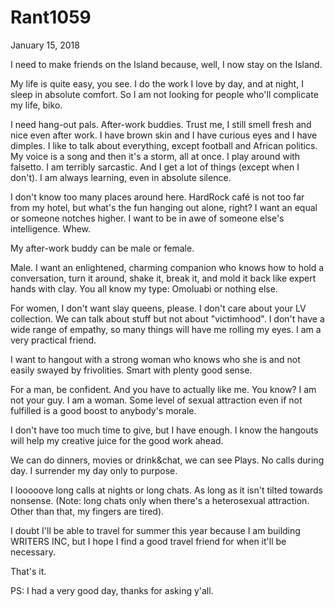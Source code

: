 # Rant1059


January 15, 2018

I need to make friends on the Island because, well, I now stay on the Island. 

My life is quite easy, you see. I do the work I love by day, and at night, I sleep in absolute comfort. So I am not looking for people who'll complicate my life, biko. 

I need hang-out pals. After-work buddies. Trust me, I still smell fresh and nice even after work. I have brown skin and I have curious eyes and I have dimples. I like to talk about everything, except football and African politics. My voice is a song and then it's a storm, all at once. I play around with falsetto. I am terribly sarcastic. And I get a lot of things (except when I don't). I am always learning, even in absolute silence.

I don't know too many places around here. HardRock café is not too far from my hotel, but what's the fun hanging out alone, right? I want an equal or someone notches higher. I want to be in awe of someone else's intelligence. Whew.

My after-work buddy can be male or female. 

Male. 
I want an enlightened, charming companion who knows how to hold a conversation, turn it around, shake it, break it, and mold it back like expert hands with clay. 
You all know my type: Omoluabi or nothing else.

For women, I don't want slay queens, please. I don't care about your LV collection. We can talk about stuff but not about "victimhood".  I don't have a wide range of empathy, so many things will have me rolling my eyes. I am a very practical friend. 

I want to hangout with a strong woman who knows who she is and not easily swayed by frivolities. Smart with plenty good sense.

For a man, be confident. And you have to actually like me. You know? I am not your guy. I am a woman. Some level of sexual attraction even if not fulfilled is a good boost to anybody's morale. 

I don't have too much time to give, but I have enough. I know the hangouts will help my creative juice for the good work ahead.

We can do dinners, movies or drink&chat, we can see Plays. No calls during day. I surrender my day only to purpose.

I looooove long calls at nights or long chats. As long as it isn't tilted towards nonsense. (Note: long chats only when there's a heterosexual attraction. Other than that, my fingers are tired).

I doubt I'll be able to travel for summer this year because I am building WRITERS INC, but I hope I find a good travel friend for when it'll be necessary. 

That's it.

PS: I had a very good day, thanks for asking y'all.